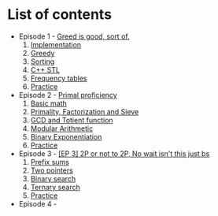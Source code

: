 # List of contents

* Episode 1 - [Greed is good, sort of.](./%5BEP%201%5D%20Greed%20is%20good%2C%20sort%20of)
    1. [Implementation](./%5BEP%201%5D%20Greed%20is%20good%2C%20sort%20of/%5BPt%201%5D%20Implementation.md)
    2. [Greedy](./%5BEP%201%5D%20Greed%20is%20good%2C%20sort%20of/%5BPt%202%5D%20Greedy.md)
    3. [Sorting](./%5BEP%201%5D%20Greed%20is%20good%2C%20sort%20of/%5BPt%203%5D%20Sorting.md)
    4. [C++ STL](./%5BEP%201%5D%20Greed%20is%20good%2C%20sort%20of/%5BPt%204%5D%20C%2B%2B%20STL.md)
    5. [Frequency tables](./%5BEP%201%5D%20Greed%20is%20good%2C%20sort%20of/%5BPt%205%5D%20Frequency%20tables.md)
    6. [Practice](./%5BEP%201%5D%20Greed%20is%20good%2C%20sort%20of/%5B%7E%5D%20Practice.md)
* Episode 2 - [Primal proficiency](./%5BEP%202%5D%20Primal%20proficiency)
    1. [Basic math](./%5BEP%202%5D%20Primal%20proficiency/%5BPt%201%5D%20Basic%20math.md)
    2. [Primality, Factorization and Sieve](./%5BEP%202%5D%20Primal%20proficiency/%5BPt%202%5D%20Primality%2C%20Factorization%20and%20Sieve.md)
    3. [GCD and Totient function](./%5BEP%202%5D%20Primal%20proficiency/%5BPt%203%5D%20GCD%20and%20Totient%20function.md)
    4. [Modular Arithmetic](./%5BEP%202%5D%20Primal%20proficiency/%5BPt%204%5D%20Modular%20Arithmetic.md)
    5. [Binary Exponentiation](./%5BEP%202%5D%20Primal%20proficiency/%5BPt%205%5D%20Binary%20Exponentiation.md)
    6. [Practice](./%5BEP%202%5D%20Primal%20proficiency/%5B%7E%5D%20Practice.md)
* Episode 3 - [[EP 3] 2P or not to 2P, No wait isn't this just bs](./%5BEP%203%5D%202P%20or%20not%20to%202P%2C%20No%20wait%20isn%27t%20this%20just%20bs)
    1. [Prefix sums](./%5BEP%203%5D%202P%20or%20not%20to%202P%2C%20No%20wait%20isn%27t%20this%20just%20bs/%5BPt%201%5D%20Prefix%20sums.md)
    2. [Two pointers](./%5BEP%203%5D%202P%20or%20not%20to%202P%2C%20No%20wait%20isn%27t%20this%20just%20bs/%5BPt%202%5D%20Two%20pointers.md)
    3. [Binary search](./%5BEP%203%5D%202P%20or%20not%20to%202P%2C%20No%20wait%20isn%27t%20this%20just%20bs/%5BPt%203%5D%20Binary%20search.md)
    4. [Ternary search](./%5BEP%203%5D%202P%20or%20not%20to%202P%2C%20No%20wait%20isn%27t%20this%20just%20bs/%5BPt%204%5D%20Ternary%20search.md)
    5. [Practice](./%5BEP%203%5D%202P%20or%20not%20to%202P%2C%20No%20wait%20isn%27t%20this%20just%20bs/%5B%7E%5D%20Practice.md)
* Episode 4 - 





